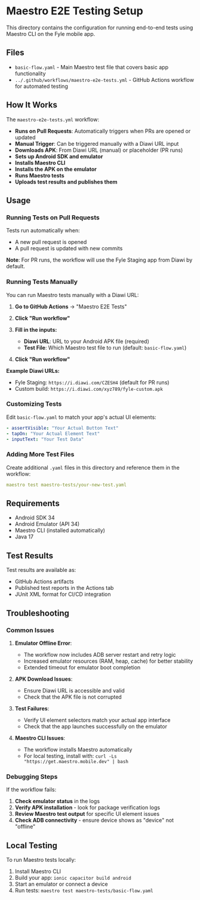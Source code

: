 # Maestro E2E Testing Setup

This directory contains the configuration for running end-to-end tests using Maestro CLI on the Fyle mobile app.

## Files

- `basic-flow.yaml` - Main Maestro test file that covers basic app functionality
- `../.github/workflows/maestro-e2e-tests.yml` - GitHub Actions workflow for automated testing

## How It Works

The `maestro-e2e-tests.yml` workflow:
- **Runs on Pull Requests**: Automatically triggers when PRs are opened or updated
- **Manual Trigger**: Can be triggered manually with a Diawi URL input
- **Downloads APK**: From Diawi URL (manual) or placeholder (PR runs)
- **Sets up Android SDK and emulator**
- **Installs Maestro CLI**
- **Installs the APK on the emulator**
- **Runs Maestro tests**
- **Uploads test results and publishes them**

## Usage

### Running Tests on Pull Requests

Tests run automatically when:
- A new pull request is opened
- A pull request is updated with new commits

**Note**: For PR runs, the workflow will use the Fyle Staging app from Diawi by default.

### Running Tests Manually

You can run Maestro tests manually with a Diawi URL:

1. **Go to GitHub Actions** → "Maestro E2E Tests"
2. **Click "Run workflow"**
3. **Fill in the inputs:**
   - **Diawi URL**: URL to your Android APK file (required)
   - **Test File**: Which Maestro test file to run (default: `basic-flow.yaml`)

4. **Click "Run workflow"**

**Example Diawi URLs:**
- Fyle Staging: `https://i.diawi.com/CZESH4` (default for PR runs)
- Custom build: `https://i.diawi.com/xyz789/fyle-custom.apk`

### Customizing Tests

Edit `basic-flow.yaml` to match your app's actual UI elements:

```yaml
- assertVisible: "Your Actual Button Text"
- tapOn: "Your Actual Element Text"
- inputText: "Your Test Data"
```

### Adding More Test Files

Create additional `.yaml` files in this directory and reference them in the workflow:

```yaml
maestro test maestro-tests/your-new-test.yaml
```

## Requirements

- Android SDK 34
- Android Emulator (API 34)
- Maestro CLI (installed automatically)
- Java 17

## Test Results

Test results are available as:
- GitHub Actions artifacts
- Published test reports in the Actions tab
- JUnit XML format for CI/CD integration

## Troubleshooting

### Common Issues

1. **Emulator Offline Error**: 
   - The workflow now includes ADB server restart and retry logic
   - Increased emulator resources (RAM, heap, cache) for better stability
   - Extended timeout for emulator boot completion

2. **APK Download Issues**: 
   - Ensure Diawi URL is accessible and valid
   - Check that the APK file is not corrupted

3. **Test Failures**: 
   - Verify UI element selectors match your actual app interface
   - Check that the app launches successfully on the emulator

4. **Maestro CLI Issues**: 
   - The workflow installs Maestro automatically
   - For local testing, install with: `curl -Ls "https://get.maestro.mobile.dev" | bash`

### Debugging Steps

If the workflow fails:

1. **Check emulator status** in the logs
2. **Verify APK installation** - look for package verification logs
3. **Review Maestro test output** for specific UI element issues
4. **Check ADB connectivity** - ensure device shows as "device" not "offline"

## Local Testing

To run Maestro tests locally:

1. Install Maestro CLI
2. Build your app: `ionic capacitor build android`
3. Start an emulator or connect a device
4. Run tests: `maestro test maestro-tests/basic-flow.yaml`
